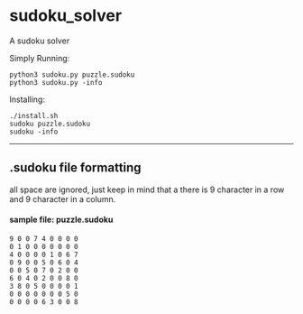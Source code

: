 # sudoku_solver
A sudoku solver

Simply Running:

```
python3 sudoku.py puzzle.sudoku
python3 sudoku.py -info
```

Installing:

```
./install.sh
sudoku puzzle.sudoku
sudoku -info
```

---

## .sudoku file formatting

all space are ignored, just keep in mind that a there is 9 character in a row and 9 character in a column.

#### sample file: puzzle.sudoku

```
9 0 0 7 4 0 0 0 0
0 1 0 0 0 0 0 0 0
4 0 0 0 0 1 0 6 7
0 9 0 0 5 0 6 0 4
0 0 5 0 7 0 2 0 0
6 0 4 0 2 0 0 8 0
3 8 0 5 0 0 0 0 1
0 0 0 0 0 0 0 5 0
0 0 0 0 6 3 0 0 8
```
